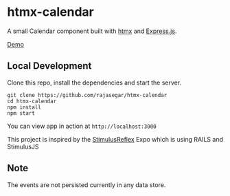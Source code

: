 # htmx-calendar
A small Calendar component built with [htmx](https://htmx.org) and [Express.js](https://expressjs.com).

[Demo](https://htmx-calendar.herokuapp.com)

## Local Development
Clone this repo, install the dependencies and start the server.
```
git clone https://github.com/rajasegar/htmx-calendar
cd htmx-calendar
npm install
npm start
```

You can view app in action at `http://localhost:3000`


This project is inspired by the [StimulusReflex](https://expo.stimulusreflex.com/demos/calendar/2021-03-01) Expo which is using RAILS and StimulusJS

## Note
The events are not persisted currently in any data store.
